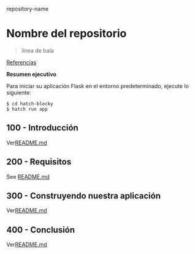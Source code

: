 repository-name

# Nombre del repositorio

> línea de bala

[Referencias](./REFERENCES.md)

**Resumen ejecutivo**

Para iniciar su aplicación Flask en el entorno predeterminado, ejecute lo siguiente:

    $ cd hatch-blocky
    $ hatch run app

## 100 - Introducción

Ver[README.md](./100/README.md)

## 200 - Requisitos

See [README.md](./200/README.md)

## 300 - Construyendo nuestra aplicación

Ver[README.md](./300/README.md)

## 400 - Conclusión

Ver[README.md](./400/README.md)
